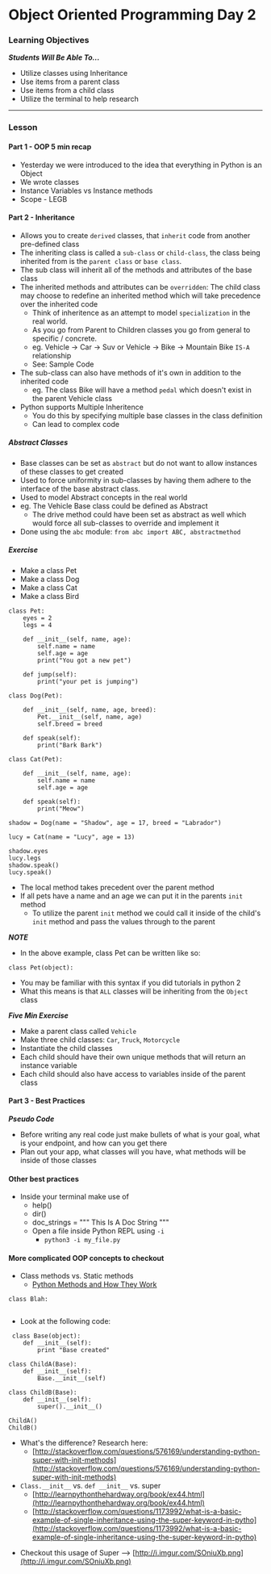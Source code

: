 # Object Oriented Programming Day 2

### Learning Objectives
***Students Will Be Able To...***

* Utilize classes using Inheritance
* Use items from a parent class
* Use items from a child class
* Utilize the terminal to help research

---
### Lesson

#### Part 1 - OOP 5 min recap

* Yesterday we were introduced to the idea that everything in Python is an Object
* We wrote classes
* Instance Variables vs Instance methods
* Scope - LEGB

#### Part 2 - Inheritance

 * Allows you to create `derived` classes, that `inherit` code from another pre-defined class
 * The inheriting class is called a `sub-class` or `child-class`, the class being inherited from is the `parent class` or `base class`.
 * The sub class will inherit all of the methods and attributes of the base class
 * The inherited methods and attributes can be `overridden`: The child class may choose to redefine an inherited method which will take precedence over the inherited code
    * Think of inheritence as an attempt to model `specialization` in the real world. 
    * As you go from Parent to Children classes you go from general to specific / concrete. 
    * eg. Vehicle -> Car -> Suv  or Vehicle -> Bike -> Mountain Bike   `IS-A` relationship
    * See: Sample Code
 * The sub-class can also have methods of it's own in addition to the inherited code
    * eg. The class Bike will have a method `pedal` which doesn't exist in the parent Vehicle class
 * Python supports Multiple Inheritence
    * You do this by specifying multiple base classes in the class definition
    * Can lead to complex code
 
##### Abstract Classes

 * Base classes can be set as `abstract` but do not want to allow instances of these classes to get created
 * Used to force uniformity in sub-classes by having them adhere to the interface of the base abstract class. 
 * Used to model Abstract concepts in the real world
 * eg. The Vehicle Base class could be defined as Abstract
    * The drive method could have been set as abstract as well which would force all sub-classes to override and implement it
 * Done using the `abc` module: `from abc import ABC, abstractmethod`   

##### Exercise 
* Make a class Pet
* Make a class Dog
* Make a class Cat
* Make a class Bird

```
class Pet:
    eyes = 2
    legs = 4

    def __init__(self, name, age):
        self.name = name
        self.age = age
        print("You got a new pet")

    def jump(self):
        print("your pet is jumping")

class Dog(Pet):

    def __init__(self, name, age, breed):
        Pet.__init__(self, name, age)
        self.breed = breed

    def speak(self):
        print("Bark Bark")

class Cat(Pet):

    def __init__(self, name, age):
        self.name = name
        self.age = age

    def speak(self):
        print("Meow")

shadow = Dog(name = "Shadow", age = 17, breed = "Labrador")

lucy = Cat(name = "Lucy", age = 13)

shadow.eyes
lucy.legs
shadow.speak()
lucy.speak()

```
* The local method takes precedent over the parent method
* If all pets have a name and an age we can put it in the parents `init` method
    * To utilize the parent `init` method we could call it inside of the child's `init` method and pass the values through to the parent

***NOTE***

* In the above example, class Pet can be written like so:

```
class Pet(object):
```
* You may be familiar with this syntax if you did tutorials in python 2
* What this means is that `ALL` classes will be inheriting from the `Object` class

***Five Min Exercise***

* Make a parent class called `Vehicle`
* Make three child classes: `Car`, `Truck`, `Motorcycle`
* Instantiate the child classes
* Each child should have their own unique methods that will return an instance variable
* Each child should also have access to variables inside of the parent class

#### Part 3 - Best Practices

***Pseudo Code***

* Before writing any real code just make bullets of what is your goal, what is your endpoint, and how can you get there
* Plan out your app, what classes will you have, what methods will be inside of those classes

#### Other best practices
 
* Inside your terminal make use of 
	* help()
	* dir()
	* doc_strings = """ This Is A Doc String """
	* Open a file inside Python REPL using `-i`
		* `python3 -i my_file.py`

#### More complicated OOP concepts to checkout
 
 * Class methods vs. Static methods
 	* [Python Methods and How They Work](https://julien.danjou.info/blog/2013/guide-python-static-class-abstract-methods)

```
class Blah:
	
```	
 
 * Look at the following code:
 
```
 class Base(object):
    def __init__(self):
        print "Base created"

class ChildA(Base):
    def __init__(self):
        Base.__init__(self)

class ChildB(Base):
    def __init__(self):
        super().__init__()

ChildA()
ChildB()
```
* What's the difference? Research here: 
	* [http://stackoverflow.com/questions/576169/understanding-python-super-with-init-methods](http://stackoverflow.com/questions/576169/understanding-python-super-with-init-methods)
* `Class.__init__` vs. `def __init__` vs. super
	* [http://learnpythonthehardway.org/book/ex44.html](http://learnpythonthehardway.org/book/ex44.html)
    * [http://stackoverflow.com/questions/1173992/what-is-a-basic-example-of-single-inheritance-using-the-super-keyword-in-pytho](http://stackoverflow.com/questions/1173992/what-is-a-basic-example-of-single-inheritance-using-the-super-keyword-in-pytho)
- Checkout this usage of Super --> [http://i.imgur.com/SOniuXb.png](http://i.imgur.com/SOniuXb.png)
	